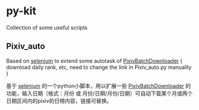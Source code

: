# py-kit
 Collection of some useful scripts
## Pixiv_auto
 Based on [selenium](https://selenium-python.readthedocs.io/) to extend some autotask of [PixivBatchDownloader](https://github.com/xuejianxianzun/PixivBatchDownloader) ( download daily rank, etc, need to change the link in Pixiv_auto.py manuallly )

 基于 [selenium](https://selenium-python.readthedocs.io/) 的一个python小脚本，用以扩展一些 [PixivBatchDownloader](https://github.com/xuejianxianzun/PixivBatchDownloader) 的功能，输入日期（格式：月份 或 月份/日期/月份/日期）可自动下载某个月或两个日期区间内的pixiv的日榜内容，链接可替换。

